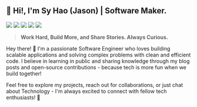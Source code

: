 ## 👋 Hi!, I'm Sy  Hao (Jason) | Software Maker.

![](https://img.shields.io/badge/Spring%20Boot-6DB33F?style=for-the-badge&logo=springboot&logoColor=white)
![](https://img.shields.io/badge/.NET-512BD4?style=for-the-badge&logo=dotnet&logoColor=white)
![](https://img.shields.io/badge/MySQL-4479A1?style=for-the-badge&logo=mysql&logoColor=white)
![](https://img.shields.io/badge/Docker-2496ED?style=for-the-badge&logo=docker&logoColor=white)
<img src="https://komarev.com/ghpvc/?username=haons211"> 

> **Work Hard, Build More, and Share Stories. Always Curious.**

Hey there! 👋 I'm a passionate Software Engineer who loves building scalable applications and solving complex problems with clean and efficient code.  I believe in learning in public and sharing knowledge through my blog posts and open-source contributions - because tech is more fun when we build together!  

Feel free to explore my projects, reach out for collaborations, or just chat about Technology - I'm always excited to connect with fellow tech enthusiasts! 🚀


